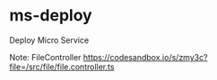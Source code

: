 # ms-deploy
Deploy Micro Service

Note:
FileController
https://codesandbox.io/s/zmy3c?file=/src/file/file.controller.ts
